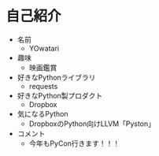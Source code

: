 自己紹介
========

+ 名前
    + YOwatari
+ 趣味
    + 映画鑑賞
+ 好きなPythonライブラリ
    + requests
+ 好きなPython製プロダクト
    + Dropbox
+ 気になるPython
    + DropboxのPython向けLLVM「Pyston」
+ コメント
    + 今年もPyCon行きます！！！

